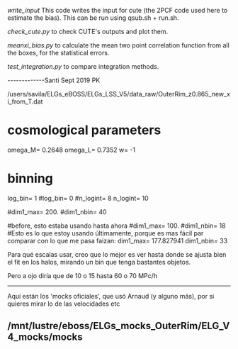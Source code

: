 *write_input* This code writes the input for cute (the 2PCF code used here to estimate the bias). This can be run using qsub.sh + run.sh.

*check_cute.py* to check CUTE's outputs and plot them.

*meanxi_bias.py* to calculate the mean two point correlation function from all the boxes, for the statistical errors.

*test_integration.py* to compare integration methods.

-------------Santi Sept 2019
PK 

/users/savila/ELGs_eBOSS/ELGs_LSS_V5/data_raw/OuterRim_z0.865_new_xi_from_T.dat 

# cosmological parameters
omega_M= 0.2648
omega_L= 0.7352
w= -1

# binning
log_bin= 1
#log_bin= 0
#n_logint= 8
n_logint= 10

#dim1_max= 200.
#dim1_nbin= 40

#before, esto estaba usando hasta ahora
#dim1_max= 100.
#dim1_nbin= 18
#Esto  es lo que estoy usando últimamente, porque es mas fácil par comparar con lo que me pasa faizan:
dim1_max= 177.827941
dim1_nbin= 33


Para qué escalas usar, creo que lo mejor es ver hasta donde se ajusta bien el fit en los halos, mirando un bin que tenga bastantes objetos. 

Pero a ojo diría que de 10 o 15 hasta 60 o 70 MPc/h

-----
Aquí están los 'mocks oficiales’, que usó Arnaud (y alguno más), por si quieres mirar lo de las velocidades etc 


/mnt/lustre/eboss/ELGs_mocks_OuterRim/ELG_V4_mocks/mocks
-------------------------------------------------------------


